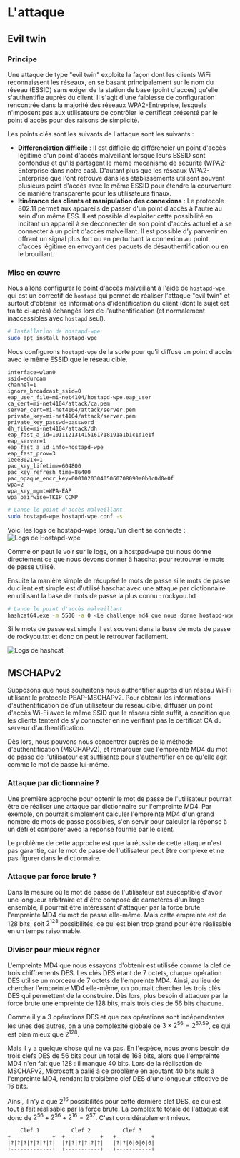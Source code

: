 # L'attaque

## Evil twin

### Principe
Une attaque de type "evil twin" exploite la façon dont les clients WiFi reconnaissent les réseaux, en se basant principalement sur le nom du réseau (ESSID) sans exiger de la station de base (point d'accès) qu'elle s'authentifie auprès du client. Il s'agit d'une faiblesse de configuration rencontrée dans la majorité des réseaux WPA2-Entreprise, lesquels n'imposent pas aux utilisateurs de contrôler le certificat présenté par le point d'accès pour des raisons de simplicité.

Les points clés sont les suivants de l'attaque sont les suivants :

- **Différenciation difficile** : Il est difficile de différencier un point d'accès légitime d'un point d'accès malveillant lorsque leurs ESSID sont confondus et qu'ils partagent le même mécanisme de sécurité (WPA2-Enterprise dans notre cas). D'autant plus que les réseaux WPA2-Enterprise que l'ont retrouve dans les établissements utilisent souvent plusieurs point d'accès avec le même ESSID pour étendre la courverture de manière transparente pour les utilisateurs finaux.
- **Itinérance des clients et manipulation des connexions** : Le protocole 802.11 permet aux appareils de passer d'un point d'accès à l'autre au sein d'un même ESS. Il est possible d'exploiter cette possibilité en incitant un appareil à se déconnecter de son point d'accès actuel et à se connecter à un point d'accès malveillant. Il est possible d'y parvenir en offrant un signal plus fort ou en perturbant la connexion au point d'accès légitime en envoyant des paquets de désauthentification ou en le brouillant.


### Mise en œuvre

Nous allons configurer le point d'accès malveillant à l'aide de `hostapd-wpe` qui est un correctif de `hostapd` qui permet de réaliser l'attaque "evil twin" et surtout d'obtenir les informations d'identification du client (dont le sujet est traité ci-après) échangés lors de l'authentification (et normalement inaccessibles avec `hostapd` seul).

```bash
# Installation de hostapd-wpe
sudo apt install hostapd-wpe
```

Nous configurons `hostapd-wpe` de la sorte pour qu'il diffuse un point d'accès avec le même ESSID que le réseau cible.

```
interface=wlan0
ssid=eduroam
channel=1
ignore_broadcast_ssid=0
eap_user_file=mi-net4104/hostapd-wpe.eap_user
ca_cert=mi-net4104/attack/ca.pem
server_cert=mi-net4104/attack/server.pem
private_key=mi-net4104/attack/server.pem
private_key_passwd=password
dh_file=mi-net4104/attack/dh
eap_fast_a_id=101112131415161718191a1b1c1d1e1f
eap_server=1
eap_fast_a_id_info=hostapd-wpe
eap_fast_prov=3
ieee8021x=1
pac_key_lifetime=604800
pac_key_refresh_time=86400
pac_opaque_encr_key=000102030405060708090a0b0c0d0e0f
wpa=2
wpa_key_mgmt=WPA-EAP
wpa_pairwise=TKIP CCMP
```

```bash
# Lance le point d'accès malveillant
sudo hostapd-wpe hostapd-wpe.conf -s
```

Voici les logs de hostapd-wpe lorsqu'un client se connecte :
![Logs de Hostapd-wpe](files/Hostapd-log.png)

Comme on peut le voir sur le logs, on a hostpad-wpe qui nous donne directement ce que nous devons donner à haschat pour retrouver le mots de passe utilisé. 

Ensuite la manière simple de récupéré le mots de passe si le mots de passe du client est simple est d'utilisé haschat avec une attaque par dictionnaire en utilisant la base de mots de passe la plus connu : rockyou.txt

```bash
# Lance le point d'accès malveillant
hashcat64.exe -m 5500 -a 0 <Le challenge md4 que nous donne hostapd-wpe> rockyou.txt 
```

Si le mots de passe est simple il est souvent dans la base de mots de passe de rockyou.txt et donc on peut le retrouver facilement.

![Logs de hashcat](files/Hashcat.png)


## MSCHAPv2

Supposons que nous souhaitons nous authentifier auprès d'un réseau Wi-Fi utilisant le protocole PEAP-MSCHAPv2. Pour obtenir les informations d'authentification de d'un utilisateur du réseau cible, diffuser un point d'accès Wi-Fi avec le même SSID que le réseau cible suffit, à condition que les clients tentent de s'y connecter en ne vérifiant pas le certificat CA du serveur d'authentification.

Dès lors, nous pouvons nous concentrer auprès de la méthode d'authentification (MSCHAPv2), et remarquer que l'empreinte MD4 du mot de passe de l'utilisateur est suffisante pour s'authentifier en ce qu'elle agit comme le mot de passe lui-même.

### Attaque par dictionnaire ?

Une première approche pour obtenir le mot de passe de l'utilisateur pourrait être de réaliser une attaque par dictionnaire sur l'empreinte MD4. Par exemple, on pourrait simplement calculer l'empreinte MD4 d'un grand nombre de mots de passe possibles, s'en servir pour calculer la réponse à un défi et comparer avec la réponse fournie par le client.

Le problème de cette approche est que la réussite de cette attaque n'est pas garantie, car le mot de passe de l'utilisateur peut être complexe et ne pas figurer dans le dictionnaire.

### Attaque par force brute ?

Dans la mesure où le mot de passe de l'utilisateur est susceptible d'avoir une longueur arbitraire et d'être composé de caractères d'un large ensemble, il pourrait être intéressant d'attaquer par la force brute l'empreinte MD4 du mot de passe elle-même. Mais cette empreinte est de 128 bits, soit $2^{128}$ possibilités, ce qui est bien trop grand pour être réalisable en un temps raisonnable.

### Diviser pour mieux régner

L'empreinte MD4 que nous essayons d'obtenir est utilisée comme la clef de trois chiffrements DES. Les clés DES étant de 7 octets, chaque opération DES utilise un morceau de 7 octets de l'empreinte MD4. Ainsi, au lieu de chercher l'empreinte MD4 elle-même, on pourrait chercher les trois clés DES qui permettent de la construire. Dès lors, plus besoin d'attaquer par la force brute une empreinte de 128 bits, mais trois clés de 56 bits chacune.

Comme il y a 3 opérations DES et que ces opérations sont indépendantes les unes des autres, on a une complexité globale de $3 \times 2^{56} = 2^{57.59}$, ce qui est bien mieux que $2^{128}$.

Mais il y a quelque chose qui ne va pas. En l'espèce, nous avons besoin de trois clefs DES de 56 bits pour un total de 168 bits, alors que l'empreinte MD4 n'en fait que 128 : il manque 40 bits. Lors de la réalisation de MSCHAPv2, Microsoft a palié à ce problème en ajoutant 40 bits nuls à l'empreinte MD4, rendant la troisième clef DES d'une longueur effective de 16 bits.

Ainsi, il n'y a que $2^{16}$ possibilités pour cette dernière clef DES, ce qui est tout à fait réalisable par la force brute. La complexité totale de l'attaque est donc de $2^{56} + 2^{56} + 2^{16} = 2^{57}$. C'est considérablement mieux.

```
    Clef 1          Clef 2          Clef 3
+-------------+  +-----------+   +-----------+
|?|?|?|?|?|?|?|  |?|?|?|?|?|?|   |?|?|0|0|0|0|
+-------------+  +-----------+   +-----------+
```

